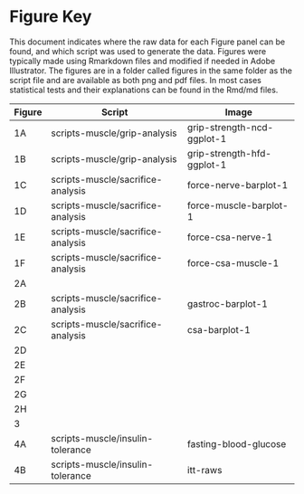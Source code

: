 Figure Key
============

This document indicates where the raw data for each Figure panel can be found, and which script was used to generate the data.  Figures were typically made using Rmarkdown files and modified if needed in Adobe Illustrator. The figures are in a folder called figures in the same folder as the script file and are available as both png and pdf files.  In most cases statistical tests and their explanations can be found in the Rmd/md files.

| Figure | Script | Image |
|--------|--------|-------|
|   1A     |     scripts-muscle/grip-analysis   |    grip-strength-ncd-ggplot-1   |
|   1B     |     scripts-muscle/grip-analysis   |    grip-strength-hfd-ggplot-1   |
|   1C     |     scripts-muscle/sacrifice-analysis    |   force-nerve-barplot-1    |
|   1D     |     scripts-muscle/sacrifice-analysis    |   force-muscle-barplot-1   |
|   1E     |     scripts-muscle/sacrifice-analysis   |  force-csa-nerve-1     |
|   1F     |     scripts-muscle/sacrifice-analysis   |  force-csa-muscle-1     |
|   2A     |        |       |
|   2B     |     scripts-muscle/sacrifice-analysis   |  gastroc-barplot-1     |
|   2C     |     scripts-muscle/sacrifice-analysis   |  csa-barplot-1  |
|   2D     |        |       |
|   2E     |        |       |
|   2F     |        |       |
|   2G     |        |       |
|   2H     |        |       |
|   3      |        |       |
|   4A     |     scripts-muscle/insulin-tolerance    |  fasting-blood-glucose |
|   4B     |     scripts-muscle/insulin-tolerance    |  itt-raws |
